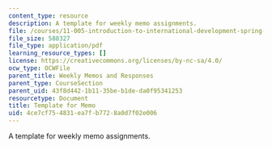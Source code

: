 ```yaml
---
content_type: resource
description: A template for weekly memo assignments.
file: /courses/11-005-introduction-to-international-development-spring-2015/4ce7cf754831ea7fb7728a0d7f02e006_MIT11_005S15_assign-memo.pdf
file_size: 588327
file_type: application/pdf
learning_resource_types: []
license: https://creativecommons.org/licenses/by-nc-sa/4.0/
ocw_type: OCWFile
parent_title: Weekly Memos and Responses
parent_type: CourseSection
parent_uid: 43f8d442-1b11-35be-b1de-da0f95341253
resourcetype: Document
title: Template for Memo
uid: 4ce7cf75-4831-ea7f-b772-8a0d7f02e006
---
```

A template for weekly memo assignments.
